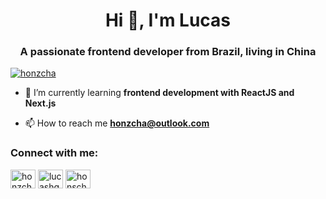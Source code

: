 <h1 align="center">Hi 👋, I'm Lucas</h1>
<h3 align="center">A passionate frontend developer from Brazil, living in China</h3>

<p align="left"> <a href="https://twitter.com/honzcha" target="blank"><img src="https://img.shields.io/twitter/follow/honzcha?logo=twitter&style=for-the-badge" alt="honzcha" /></a> </p>

- 🌱 I’m currently learning **frontend development with ReactJS and Next.js**

<!-- - 👨‍💻 All of my projects are available at [portfolio link](portfolio link) -->

<!-- - 📝 I regularly write articles on [blog link](blog link) -->

<!-- - 💬 Ask me about **anything** -->

- 📫 How to reach me **honzcha@outlook.com**

<!-- - 📄 Know about my experiences [https://www.linkedin.com/in/lucashgarcia/](https://www.linkedin.com/in/lucashgarcia/) -->

<!-- - ⚡ Fun fact **funfact** -->

<h3 align="left">Connect with me:</h3>
<p align="left">
<!-- <a href="https://dev.to/devtousername" target="blank"><img align="center" src="https://cdn.jsdelivr.net/npm/simple-icons@3.0.1/icons/dev-dot-to.svg" alt="devtousername" height="30" width="40" /></a> -->
<a href="https://twitter.com/honzcha" target="blank"><img align="center" src="https://raw.githubusercontent.com/rahuldkjain/github-profile-readme-generator/master/src/images/icons/Social/twitter.svg" alt="honzcha" height="30" width="40" /></a>
<a href="https://linkedin.com/in/lucashgarcia" target="blank"><img align="center" src="https://raw.githubusercontent.com/rahuldkjain/github-profile-readme-generator/master/src/images/icons/Social/linked-in-alt.svg" alt="lucashgarcia" height="30" width="40" /></a>
<a href="https://instagram.com/honscha" target="blank"><img align="center" src="https://raw.githubusercontent.com/rahuldkjain/github-profile-readme-generator/master/src/images/icons/Social/instagram.svg" alt="honscha" height="30" width="40" /></a>
</p>

<!-- <h3 align="left">Languages and Tools:</h3>
<p align="left"> <a href="https://www.w3schools.com/css/" target="_blank"> <img src="https://raw.githubusercontent.com/devicons/devicon/master/icons/css3/css3-original-wordmark.svg" alt="css3" width="40" height="40"/> </a> <a href="https://expressjs.com" target="_blank"> <img src="https://raw.githubusercontent.com/devicons/devicon/master/icons/express/express-original-wordmark.svg" alt="express" width="40" height="40"/> </a> <a href="https://www.figma.com/" target="_blank"> <img src="https://www.vectorlogo.zone/logos/figma/figma-icon.svg" alt="figma" width="40" height="40"/> </a> <a href="https://git-scm.com/" target="_blank"> <img src="https://www.vectorlogo.zone/logos/git-scm/git-scm-icon.svg" alt="git" width="40" height="40"/> </a> <a href="https://www.w3.org/html/" target="_blank"> <img src="https://raw.githubusercontent.com/devicons/devicon/master/icons/html5/html5-original-wordmark.svg" alt="html5" width="40" height="40"/> </a> <a href="https://developer.mozilla.org/en-US/docs/Web/JavaScript" target="_blank"> <img src="https://raw.githubusercontent.com/devicons/devicon/master/icons/javascript/javascript-original.svg" alt="javascript" width="40" height="40"/> </a> <a href="https://www.linux.org/" target="_blank"> <img src="https://raw.githubusercontent.com/devicons/devicon/master/icons/linux/linux-original.svg" alt="linux" width="40" height="40"/> </a> <a href="https://www.mysql.com/" target="_blank"> <img src="https://raw.githubusercontent.com/devicons/devicon/master/icons/mysql/mysql-original-wordmark.svg" alt="mysql" width="40" height="40"/> </a> <a href="https://nodejs.org" target="_blank"> <img src="https://raw.githubusercontent.com/devicons/devicon/master/icons/nodejs/nodejs-original-wordmark.svg" alt="nodejs" width="40" height="40"/> </a> <a href="https://reactjs.org/" target="_blank"> <img src="https://raw.githubusercontent.com/devicons/devicon/master/icons/react/react-original-wordmark.svg" alt="react" width="40" height="40"/> </a> <a href="https://sass-lang.com" target="_blank"> <img src="https://raw.githubusercontent.com/devicons/devicon/master/icons/sass/sass-original.svg" alt="sass" width="40" height="40"/> </a> <a href="https://www.typescriptlang.org/" target="_blank"> <img src="https://raw.githubusercontent.com/devicons/devicon/master/icons/typescript/typescript-original.svg" alt="typescript" width="40" height="40"/> </a> <a href="https://www.adobe.com/products/xd.html" target="_blank"> <img src="https://cdn.worldvectorlogo.com/logos/adobe-xd.svg" alt="xd" width="40" height="40"/> </a> </p>

 -->
